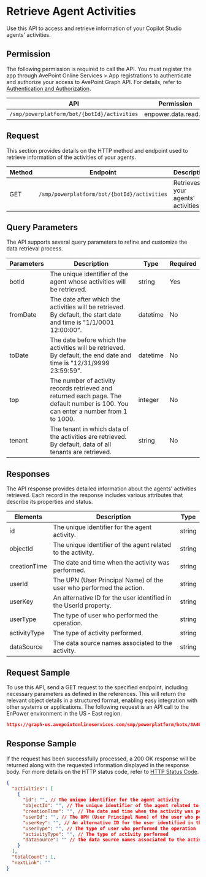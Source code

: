 # Retrieve Agent Activities

Use this API to access and retrieve information of your Copilot Studio agents' activities.

## Permission

The following permission is required to call the API.
You must register the app through AvePoint Online Services > App registrations to authenticate and authorize your access to AvePoint Graph API.
For details, refer to [Authentication and Authorization](https://learn.avepoint.com/docs/Use-AvePoint-Graph-API.html#authentication-and-authorization).

| API   | Permission |
|-------------------|---------------|
|`/smp/powerplatform/bot/{botId}/activities` | enpower.data.read.all | 

## Request

This section provides details on the HTTP method and endpoint used to retrieve information of the activities of your agents.

| Method | Endpoint | Description | 
|--- | --- | --- |
| GET | `/smp/powerplatform/bot/{botId}/activities` | Retrieves your agents' activities | 

## Query Parameters

The API supports several query parameters to refine and customize the data retrieval process.

| Parameters | Description | Type | Required |
|--- | --- | --- | --- |
|botId | The unique identifier of the agent whose activities will be retrieved. | string | Yes |
|fromDate | The date after which the activities will be retrieved. By default, the start date and time is "1/1/0001 12:00:00". | datetime | No |
|toDate | The date before which the activities will be retrieved. By default, the end date and time is "12/31/9999 23:59:59". | datetime | No |
| top | The number of activity records retrieved and returned each page. The default number is 100. You can enter a number from 1 to 1000. | integer | No |
| tenant | The tenant in which data of the activities are retrieved. By default, data of all tenants are retrieved. | string | No |

## Responses

The API response provides detailed information about the agents' activities retrieved. Each record in the response includes various attributes that describe its properties and status.

| Elements              | Description                                                  | Type   |
|-----------------------|--------------------------------------------------------------|--------|
| id                    | The unique identifier for the agent activity.               | string |
| objectId              | The unique identifier of the agent related to the activity. | string |
| creationTime          | The date and time when the activity was performed.          | string |
| userId                | The UPN (User Principal Name) of the user who performed the action. | string |
| userKey               | An alternative ID for the user identified in the UserId property. | string |
| userType              | The type of user who performed the operation.               | string |
| activityType          | The type of activity performed.                              | string |
| dataSource            | The data source names associated to the activity.           | string |

## Request Sample

To use this API, send a GET request to the specified endpoint, including necessary parameters as defined in the references. This will return the relevant object details in a structured format, enabling easy integration with other systems or applications. The following request is an API call to the EnPower environment in the US - East region.

```json
https://graph-us.avepointonlineservices.com/smp/powerplatform/bots/8A40E648-FD97-4FBA-****-66AD1A8BE89A/activities
```
## Response Sample

If the request has been successfully processed, a 200 OK response will be returned along with the requested information displayed in the response body. For more details on the HTTP status code, refer to [HTTP Status Code](https://learn.avepoint.com/docs/Use-AvePoint-Graph-API.html#http-status-code).

```json
{
  "activities": [
    {
      "id": "", // The unique identifier for the agent activity
      "objectId": "", // The unique identifier of the agent related to the activity
      "creationTime": "", // The date and time when the activity was performed
      "userId": "", // The UPN (User Principal Name) of the user who performed the action
      "userKey": "", // An alternative ID for the user identified in the UserId property
      "userType": "", // The type of user who performed the operation
      "activityType": "", // The type of activity performed
      "dataSource": "" // The data source names associated to the activity
    }
  ],
  "totalCount": 1,
  "nextLink": ""
}